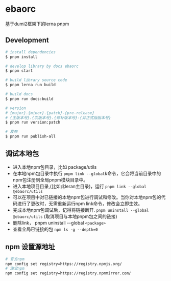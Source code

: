 # ebaorc

基于dumi2框架下的lerna pnpm

## Development

```bash
# install dependencies
$ pnpm install

# develop library by docs ebaorc
$ pnpm start

# build library source code
$ pnpm lerna run build

# build docs
$ pnpm run docs:build

# version
# {major}.{minor}.{patch}-{pre-release}
# {主版本号}.{次版本号}.{修补版本号}-{非正式版版本号}
$ pnpm run version:patch

# 发布
$ pnpm run publish-all
```

## 调试本地包

- 进入本地npm包目录，比如 package/utils
- 在本地npm包目录中执行 `pnpm link --global`k命令，它会将当前目录中的npm包注册到全局pnpm模块目录中。
- 进入本地项目目录,(比如此leran主目录)，运行 `pnpm link --global @ebaorc/utils`
- 可以在项目中对已链接的本地npm包进行调试和修改。当你对本地npm包的代码进行了更改时，无需重新运行npm link命令，修改会立即生效。
- 完成本地npm包调试后，记得将链接断开. `pnpm uninstall --global @ebaorc/utils` (取消项目与本地pnpm包之间的链接)
- 删除link， pnpm uninstall --global `<package>`
- 查看全局已链接的包 `npm ls -g --depth=0`

## npm 设置源地址

```bash
# 官方npm
npm config set registry=https://registry.npmjs.org/
# 淘宝npm
npm config set registry=https://registry.npmmirror.com/
```

